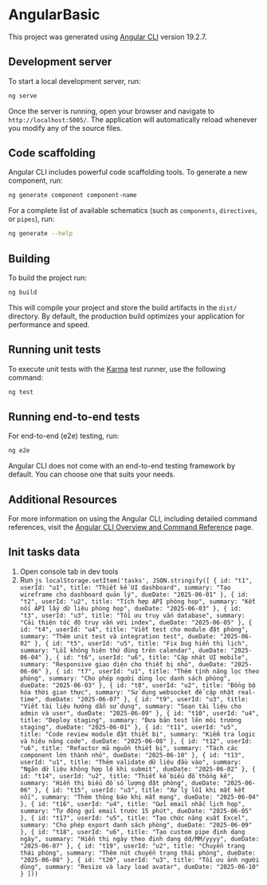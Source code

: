# AngularBasic

This project was generated using [Angular CLI](https://github.com/angular/angular-cli) version 19.2.7.

## Development server

To start a local development server, run:

```bash
ng serve
```

Once the server is running, open your browser and navigate to `http://localhost:5005/`. The application will automatically reload whenever you modify any of the source files.

## Code scaffolding

Angular CLI includes powerful code scaffolding tools. To generate a new component, run:

```bash
ng generate component component-name
```

For a complete list of available schematics (such as `components`, `directives`, or `pipes`), run:

```bash
ng generate --help
```

## Building

To build the project run:

```bash
ng build
```

This will compile your project and store the build artifacts in the `dist/` directory. By default, the production build optimizes your application for performance and speed.

## Running unit tests

To execute unit tests with the [Karma](https://karma-runner.github.io) test runner, use the following command:

```bash
ng test
```

## Running end-to-end tests

For end-to-end (e2e) testing, run:

```bash
ng e2e
```

Angular CLI does not come with an end-to-end testing framework by default. You can choose one that suits your needs.

## Additional Resources

For more information on using the Angular CLI, including detailed command references, visit the [Angular CLI Overview and Command Reference](https://angular.dev/tools/cli) page.

<!-- ng g c new-task --skip-tests --inline-style -->

## Init tasks data

1. Open console tab in dev tools
2. Run ```js
   localStorage.setItem('tasks', JSON.stringify([
  {
    id: "t1",
    userId: "u1",
    title: "Thiết kế UI dashboard",
    summary: "Tạo wireframe cho dashboard quản lý",
    dueDate: "2025-06-01"
  },
  {
    id: "t2",
    userId: "u2",
    title: "Tích hợp API phòng họp",
    summary: "Kết nối API lấy dữ liệu phòng họp",
    dueDate: "2025-06-03"
  },
  {
    id: "t3",
    userId: "u3",
    title: "Tối ưu truy vấn database",
    summary: "Cải thiện tốc độ truy vấn với index",
    dueDate: "2025-06-05"
  },
  {
    id: "t4",
    userId: "u4",
    title: "Viết test cho module đặt phòng",
    summary: "Thêm unit test và integration test",
    dueDate: "2025-06-02"
  },
  {
    id: "t5",
    userId: "u5",
    title: "Fix bug hiển thị lịch",
    summary: "Lỗi không hiện thứ đúng trên calendar",
    dueDate: "2025-06-04"
  },
  {
    id: "t6",
    userId: "u6",
    title: "Cập nhật UI mobile",
    summary: "Responsive giao diện cho thiết bị nhỏ",
    dueDate: "2025-06-06"
  },
  {
    id: "t7",
    userId: "u1",
    title: "Thêm tính năng lọc theo phòng",
    summary: "Cho phép người dùng lọc danh sách phòng",
    dueDate: "2025-06-03"
  },
  {
    id: "t8",
    userId: "u2",
    title: "Đồng bộ hóa thời gian thực",
    summary: "Sử dụng websocket để cập nhật real-time",
    dueDate: "2025-06-07"
  },
  {
    id: "t9",
    userId: "u3",
    title: "Viết tài liệu hướng dẫn sử dụng",
    summary: "Soạn tài liệu cho admin và user",
    dueDate: "2025-06-09"
  },
  {
    id: "t10",
    userId: "u4",
    title: "Deploy staging",
    summary: "Đưa bản test lên môi trường staging",
    dueDate: "2025-06-01"
  },
  {
    id: "t11",
    userId: "u5",
    title: "Code review module đặt thiết bị",
    summary: "Kiểm tra logic và hiệu năng code",
    dueDate: "2025-06-08"
  },
  {
    id: "t12",
    userId: "u6",
    title: "Refactor mã nguồn thiết bị",
    summary: "Tách các component lớn thành nhỏ",
    dueDate: "2025-06-10"
  },
  {
    id: "t13",
    userId: "u1",
    title: "Thêm validate dữ liệu đầu vào",
    summary: "Ngăn dữ liệu không hợp lệ khi submit",
    dueDate: "2025-06-02"
  },
  {
    id: "t14",
    userId: "u2",
    title: "Thiết kế biểu đồ thống kê",
    summary: "Hiển thị biểu đồ số lượng đặt phòng",
    dueDate: "2025-06-06"
  },
  {
    id: "t15",
    userId: "u3",
    title: "Xử lý lỗi khi mất kết nối",
    summary: "Thêm thông báo khi mất mạng",
    dueDate: "2025-06-04"
  },
  {
    id: "t16",
    userId: "u4",
    title: "Gửi email nhắc lịch họp",
    summary: "Tự động gửi email trước 15 phút",
    dueDate: "2025-06-05"
  },
  {
    id: "t17",
    userId: "u5",
    title: "Tạo chức năng xuất Excel",
    summary: "Cho phép export danh sách phòng",
    dueDate: "2025-06-09"
  },
  {
    id: "t18",
    userId: "u6",
    title: "Tạo custom pipe định dạng ngày",
    summary: "Hiển thị ngày theo định dạng dd/MM/yyyy",
    dueDate: "2025-06-07"
  },
  {
    id: "t19",
    userId: "u2",
    title: "Chuyển trạng thái phòng",
    summary: "Thêm nút chuyển trạng thái phòng",
    dueDate: "2025-06-08"
  },
  {
    id: "t20",
    userId: "u3",
    title: "Tối ưu ảnh người dùng",
    summary: "Resize và lazy load avatar",
    dueDate: "2025-06-10"
  }
]))```
